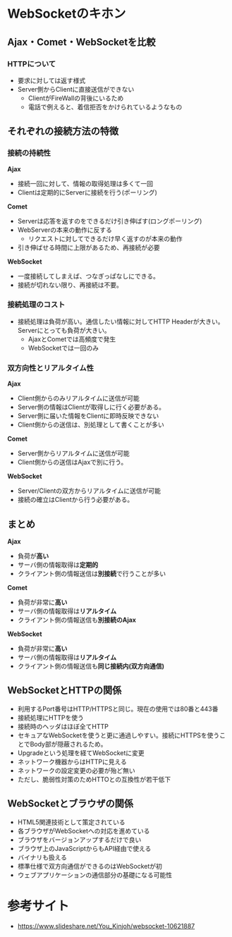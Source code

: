 # WebSocketのキホン

## Ajax・Comet・WebSocketを比較

### HTTPについて
- 要求に対しては返す様式
- Server側からClientに直接送信ができない
	- ClientがFireWallの背後にいるため
	- 電話で例えると、着信拒否をかけられているようなもの

## それぞれの接続方法の特徴

### 接続の持続性
**Ajax**
- 接続一回に対して、情報の取得処理は多くて一回
- Clientは定期的にServerに接続を行う(ポーリング)

**Comet**
- Serverは応答を返すのをできるだけ引き伸ばす(ロングポーリング)
- WebServerの本来の動作に反する
	- リクエストに対してできるだけ早く返すのが本来の動作
- 引き伸ばせる時間に上限があるため、再接続が必要

**WebSocket**
- 一度接続してしまえば、つなぎっぱなしにできる。
- 接続が切れない限り、再接続は不要。

### 接続処理のコスト
- 接続処理は負荷が高い。通信したい情報に対してHTTP Headerが大きい。Serverにとっても負荷が大きい。
	- AjaxとCometでは高頻度で発生
	- WebSocketでは一回のみ

### 双方向性とリアルタイム性
**Ajax**
- Client側からのみリアルタイムに送信が可能
- Server側の情報はClientが取得しに行く必要がある。
- Server側に届いた情報をClientに即時反映できない
- Client側からの送信は、別処理として書くことが多い

**Comet**
- Server側からリアルタイムに送信が可能
- Client側からの送信はAjaxで別に行う。

**WebSocket**
- Server/Clientの双方からリアルタイムに送信が可能
- 接続の確立はClientから行う必要がある。

## まとめ
**Ajax**
- 負荷が**高い**
- サーバ側の情報取得は**定期的**
- クライアント側の情報送信は**別接続**で行うことが多い

**Comet**
- 負荷が非常に**高い**
- サーバ側の情報取得は**リアルタイム**
- クライアント側の情報送信も**別接続のAjax**

**WebSocket**
- 負荷が非常に**高い**
- サーバ側の情報取得は**リアルタイム**
- クライアント側の情報送信も**同じ接続内(双方向通信)**

## WebSocketとHTTPの関係
- 利用するPort番号はHTTP/HTTPSと同じ。現在の使用では80番と443番
- 接続処理にHTTPを使う
- 接続時のヘッダはほぼ全てHTTP
- セキュアなWebSocketを使うと更に通過しやすい。接続にHTTPSを使うことでBody部が隠蔽されるため。
- Upgradeという処理を経てWebSocketに変更
- ネットワーク機器からはHTTPに見える
- ネットワークの設定変更の必要が殆ど無い
- ただし、脆弱性対策のためHTTOとの互換性が若干低下

## WebSocketとブラウザの関係
- HTML5関連技術として策定されている
- 各ブラウザがWebSocketへの対応を進めている
- ブラウザをバージョンアップするだけで良い
- ブラウザ上のJavaScriptからもAPI経由で使える
- バイナリも扱える
- 標準仕様で双方向通信ができるのはWebSocketが初
- ウェブアプリケーションの通信部分の基礎になる可能性

# 参考サイト
- https://www.slideshare.net/You_Kinjoh/websocket-10621887